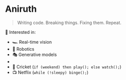# Aniruth
> Writing code. Breaking things. Fixing them. Repeat.  

📍 Interested in:  
- 🏎️ Real-time vision  
- 🤖 Robotics  
- 🎭 Generative models
- 
- 🏏 Cricket (`if (weekend) then play(); else watch();`)  
- 📺 Netflix (`while (!sleepy) binge();`)  
